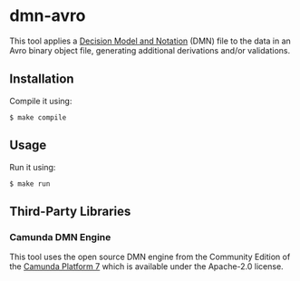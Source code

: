 # dmn-avro

This tool applies a [Decision Model and Notation](https://en.wikipedia.org/wiki/Decision_Model_and_Notation) (DMN) file to the data in an Avro binary object file, generating additional derivations and/or validations.

## Installation

Compile it using:

    $ make compile

## Usage

Run it using:

    $ make run

## Third-Party Libraries

### Camunda DMN Engine

This tool uses the open source DMN engine from the Community Edition of the [Camunda Platform 7](https://github.com/camunda/camunda-bpm-platform) which is available under the Apache-2.0 license.
